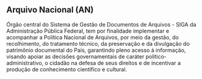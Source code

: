 Arquivo Nacional (AN)
---

Órgão central do Sistema de Gestão de Documentos de Arquivos - SIGA da Administração Pública Federal, tem por finalidade implementar e acompanhar a Política Nacional de Arquivos, por meio da gestão, do recolhimento, do tratamento técnico, da preservação e da divulgação do patrimônio documental do País, garantindo pleno acesso à informação, visando apoiar as decisões governamentais de caráter político-administrativo, o cidadão na defesa de seus direitos e de incentivar a produção de conhecimento científico e cultural.